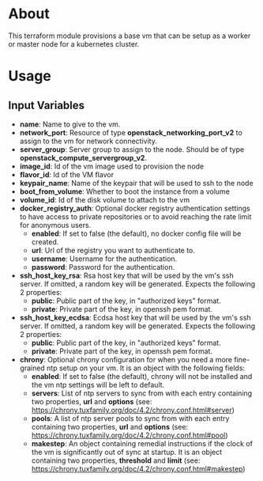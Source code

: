 # About

This terraform module provisions a base vm that can be setup as a worker or master node for a kubernetes cluster.

# Usage

## Input Variables

- **name**: Name to give to the vm.
- **network_port**: Resource of type **openstack_networking_port_v2** to assign to the vm for network connectivity.
- **server_group**: Server group to assign to the node. Should be of type **openstack_compute_servergroup_v2**.
- **image_id**: Id of the vm image used to provision the node
- **flavor_id**: Id of the VM flavor
- **keypair_name**: Name of the keypair that will be used to ssh to the node
- **boot_from_volume**: Whether to boot the instance from a volume
- **volume_id**: Id of the disk volume to attach to the vm
- **docker_registry_auth**: Optional docker registry authentication settings to have access to private repositories or to avoid reaching the rate limit for anonymous users.
   - **enabled**: If set to false (the default), no docker config file will be created.
   - **url**: Url of the registry you want to authenticate to.
   - **username**: Username for the authentication.
   - **password**: Password for the authentication.
- **ssh_host_key_rsa**: Rsa host key that will be used by the vm's ssh server. If omitted, a random key will be generated. Expects the following 2 properties:
  - **public**: Public part of the key, in "authorized keys" format.
  - **private**: Private part of the key, in openssh pem format.
- **ssh_host_key_ecdsa**: Ecdsa host key that will be used by the vm's ssh server. If omitted, a random key will be generated. Expects the following 2 properties:
  - **public**: Public part of the key, in "authorized keys" format.
  - **private**: Private part of the key, in openssh pem format.
- **chrony**: Optional chrony configuration for when you need a more fine-grained ntp setup on your vm. It is an object with the following fields:
  - **enabled**: If set to false (the default), chrony will not be installed and the vm ntp settings will be left to default.
  - **servers**: List of ntp servers to sync from with each entry containing two properties, **url** and **options** (see: https://chrony.tuxfamily.org/doc/4.2/chrony.conf.html#server)
  - **pools**: A list of ntp server pools to sync from with each entry containing two properties, **url** and **options** (see: https://chrony.tuxfamily.org/doc/4.2/chrony.conf.html#pool)
  - **makestep**: An object containing remedial instructions if the clock of the vm is significantly out of sync at startup. It is an object containing two properties, **threshold** and **limit** (see: https://chrony.tuxfamily.org/doc/4.2/chrony.conf.html#makestep)